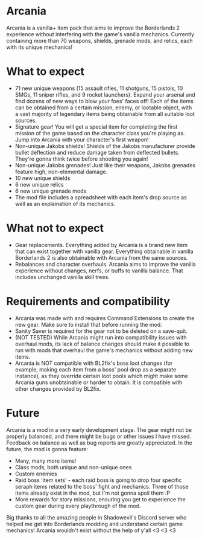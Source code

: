 Arcania
=======
Arcania is a vanilla+ item pack that aims to improve the Borderlands 2 experience without interfering with the game's vanilla mechanics. Currently containing more than 70 weapons, shields, grenade mods, and relics, each with its unique mechanics! 

What to expect
==============
- 71 new unique weapons (15 assault rifles, 11 shotguns, 15 pistols, 10 SMGs, 11 sniper rifles, and 9 rocket launchers). Expand your arsenal and find dozens of new ways to blow your foes' faces off! Each of the items can be obtained from a certain mission, enemy, or lootable object, with a vast majority of legendary items being obtainable from all suitable loot sources.
- Signature gear! You will get a special item for completing the first mission of the game based on the character class you're playing as. Jump into Arcania with your character's first weapon!
- Non-unique Jakobs shields! Shields of the Jakobs manufacturer provide bullet deflection and reduce damage taken from deflected bullets. They're gonna think twice before shooting you again!
- Non-unique Jakobs grenades! Just like their weapons, Jakobs grenades feature high, non-elemental damage.
- 10 new unique shields
- 6 new unique relics
- 6 new unique grenade mods
- The mod file includes a spreadsheet with each item's drop source as well as an explaination of its mechanics.

What not to expect
==================
- Gear replacements. Everything added by Arcania is a brand new item that can exist together with vanilla gear. Everything obtainable in vanilla Borderlands 2 is also obtainable with Arcania from the same sources.
- Rebalances and character overhauls. Arcania aims to improve the vanilla experience without changes, nerfs, or buffs to vanilla balance. That includes unchanged vanilla skill trees.

Requirements and compatibility
==============================
- Arcania was made with and requires Command Extensions to create the new gear. Make sure to install that before running the mod.
- Sanity Saver is required for the gear not to be deleted on a save-quit.
- (NOT TESTED) While Arcania might run into compatibility issues with overhaul mods, its lack of balance changes should make it possible to run with mods that overhaul the game's mechanics without adding new items.
- Arcania is NOT compatible with BL2fix's boss loot changes (for example, making each item from a boss' pool drop as a separate instance), as they override certain loot pools which might make some Arcania guns unobtainable or harder to obtain. It is compatible with other changes provided by BL2fix.

Future
======
Arcania is a mod in a very early development stage. The gear might not be properly balanced, and there might be bugs or other issues I have missed. Feedback on balance as well as bug reports are greatly appreciated. In the future, the mod is gonna feature:
- Many, many more items!
- Class mods, both unique and non-unique ones
- Custom enemies
- Raid boss 'item sets' - each raid boss is going to drop four specific seraph items related to the boss' fight and mechanics. Three of those items already exist in the mod, but I'm not gonna spoil them :P
- More rewards for story missions, ensuring you get to experience the custom gear during every playthrough of the mod.

Big thanks to all the amazing people in Shadowevil's Discord server who helped me get into Borderlands modding and understand certain game mechanics! Arcania wouldn't exist without the help of y'all <3 <3 <3
